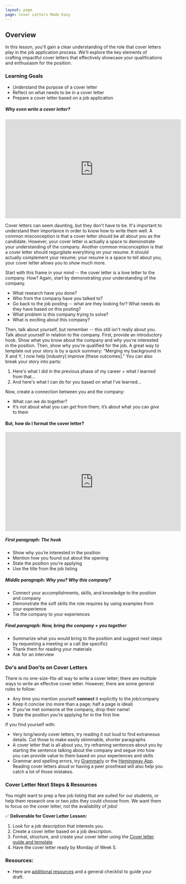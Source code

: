 ```yaml
---
layout: page
page: Cover Letters Made Easy
---
```


## Overview

In this lesson, you'll gain a clear understanding of the role that cover letters play in the job application process. We'll explore the key elements of crafting impactful cover letters that effectively showcase your qualifications and enthusiasm for the position.

### Learning Goals

* Understand the purpose of a cover letter
* Reflect on what needs to be in a cover letter
* Prepare a cover letter based on a job application 

##### Why even write a cover letter?

 <iframe width="560" height="315" src="https://www.youtube.com/embed/szbMDbKWIkU" title="YouTube video player" frameborder="0" allow="accelerometer; autoplay; clipboard-write; encrypted-media; gyroscope; picture-in-picture" allowfullscreen></iframe>

Cover letters can seem daunting, but they don't have to be. It's important to understand their importance in order to know how to write them well. A common misconception is that a cover letter should be all about you as the candidate. However, your cover letter is actually a space to demonstrate your understanding of the company. Another common misconception is that a cover letter should regurgitate everything on your resume. It should actually complement your resume; your resume is a space to tell about you, your cover letter allows you to *show* much more.

Start with this frame in your mind -- the cover letter is a love letter to the company. How? Again, start by demonstrating your understanding of the company.

* What research have you done?
* Who from the company have you talked to?
* Go back to the job posting -- what are they looking for? What needs do they have based on this posting?
* What problem is this company trying to solve?
* What is exciting about this company?

Then, talk about yourself, but remember -- this still isn't really about you. Talk about yourself in relation to the company. First, provide an introductory hook. Show what you know about the company and *why* you're interested in the position. Then, show why you're qualified for the job. A great way to template out your story is by a quick summary: "Merging my background in X and Y, I now help [industry] improve [these outcomes]." You can also break your story into parts:

1. Here's what I did in the previous phase of my career + what I learned from that...
2. And here's what I can do for you based on what I've learned...

Now, create a connection between you and the company:

* What can we do together?
* It’s not about what you can *get* from them; it’s about what you can *give* to them

#### But, how do I format the cover letter? 

<iframe width="560" height="315" src="https://www.youtube.com/embed/lW0JbWwrj_0" title="YouTube video player" frameborder="0" allow="accelerometer; autoplay; clipboard-write; encrypted-media; gyroscope; picture-in-picture" allowfullscreen></iframe>

##### First paragraph: The hook 

* Show why you’re interested in the position
* Mention how you found out about the opening 
* State the position you’re applying
* Use the title from the job listing

##### Middle paragraph: Why you? Why this company? 

* Connect your accomplishments, skills, and knowledge to the position and company
* Demonstrate the soft skills the role requires by using examples from your experience
* Tie the company to your experiences


##### Final paragraph: Now, bring the company + you together

* Summarize what you would bring to the position and suggest next steps by requesting a meeting or a call (be specific) 
* Thank them for reading your materials
* Ask for an interview

### Do's and Don'ts on Cover Letters

There is no one-size-fits-all way to write a cover letter; there are multiple ways to write an effective cover letter. However, there are some general rules to follow:

* Any time you mention yourself **connect** it explicitly to the job/company
* Keep it concise (no more than a page; half a page is ideal)
* If you’ve met someone at the company, drop their name!
* State the position you’re applying for in the first line

If you find yourself with:

* Very long/wordy cover letters, try reading it out loud to find extraneous details. Cut those to make easily skimmable, shorter paragraphs
* A cover letter that is all about you, try reframing sentences about you by starting the sentence talking about the company and segue into how you can provide value to them based on your experiences and skills
* Grammar and spelling errors, try [Grammarly](https://www.grammarly.com/) or the [Hemingway App](http://www.hemingwayapp.com/). Reading cover letters aloud or having a peer proofread will also help you catch a lot of those mistakes.

### Cover Letter Next Steps & Resources

<section class='instructor-notes' markdown='1'>

You might want to prep a few job listing that are suited for our students, or help them research one or two jobs they could choose from.  We want them to focus on the cover letter, not the availability of jobs!

</section>


✅ **Deliverable for Cover Letter Lesson:** 
1. Look for a job description that interests you.
2. Create a cover letter based on a job description. 
3. Format, structure, and create your cover letter using the [Cover letter guide and template](https://docs.google.com/document/d/1ctPSIEcZ5nrnfD4y0HlTUH9tdYRscbIjXhMQLjMPzPA/edit)
4. Have the cover letter ready by Monday of Week 5.

### Resources:
* Here are [additional resources](https://careerdev.turing.edu/resources/cover_letter_resources) and a general checklist to guide your draft.   